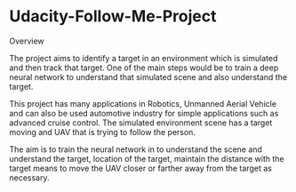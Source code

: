 # Udacity-Follow-Me-Project


Overview

The project aims to identify a target in an environment which is simulated and then track that target. One of the main steps would be to train a deep neural network to understand that simulated scene and also understand the target. 

This project has many applications in Robotics, Unmanned Aerial Vehicle and can also be used automotive industry for simple applications such as advanced cruise control. The simulated environment scene has a target moving and UAV that is trying to follow the person. 

The aim is to train the neural network in to understand the scene and understand the target, location of the target, maintain the distance with the target means to move the UAV closer or farther away from the target as necessary. 
